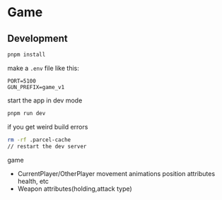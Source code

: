 # Game
 
## Development

```bash
pnpm install
```


make a `.env` file like this:

```
PORT=5100
GUN_PREFIX=game_v1
```

start the app in dev mode
```bash
pnpm run dev
```

if you get weird build errors

```bash
rm -rf .parcel-cache
// restart the dev server
```

game
- CurrentPlayer/OtherPlayer
    movement 
    animations
    position
    attributes health, etc
- Weapon 
    attributes(holding,attack type)
